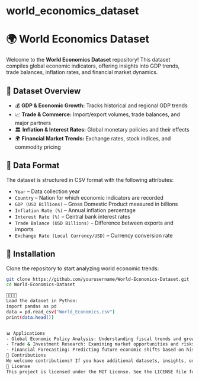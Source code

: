# world_economics_dataset
# 🌍 World Economics Dataset

Welcome to the **World Economics Dataset** repository! This dataset compiles global economic indicators, offering insights into GDP trends, trade balances, inflation rates, and financial market dynamics.

## 📌 Dataset Overview
- 💰 **GDP & Economic Growth:** Tracks historical and regional GDP trends  
- 📈 **Trade & Commerce:** Import/export volumes, trade balances, and major partners  
- 🏛 **Inflation & Interest Rates:** Global monetary policies and their effects  
- 🌍 **Financial Market Trends:** Exchange rates, stock indices, and commodity pricing  

## 📂 Data Format
The dataset is structured in CSV format with the following attributes:
- `Year` – Data collection year  
- `Country` – Nation for which economic indicators are recorded  
- `GDP (USD Billions)` – Gross Domestic Product measured in billions  
- `Inflation Rate (%)` – Annual inflation percentage  
- `Interest Rate (%)` – Central bank interest rates  
- `Trade Balance (USD Billions)` – Difference between exports and imports  
- `Exchange Rate (Local Currency/USD)` – Currency conversion rate  

## 🔧 Installation
Clone the repository to start analyzing world economic trends:
```bash
git clone https://github.com/yourusername/World-Economics-Dataset.git
cd World-Economics-Dataset


Load the dataset in Python:
import pandas as pd
data = pd.read_csv("World_Economics.csv")
print(data.head())


📊 Applications
- Global Economic Policy Analysis: Understanding fiscal trends and growth patterns
- Trade & Investment Research: Examining market opportunities and risks
- Financial Forecasting: Predicting future economic shifts based on historical data
🤝 Contributions
We welcome contributions! If you have additional datasets, insights, or improvements, feel free to submit a pull request.
📜 License
This project is licensed under the MIT License. See the LICENSE file for details

